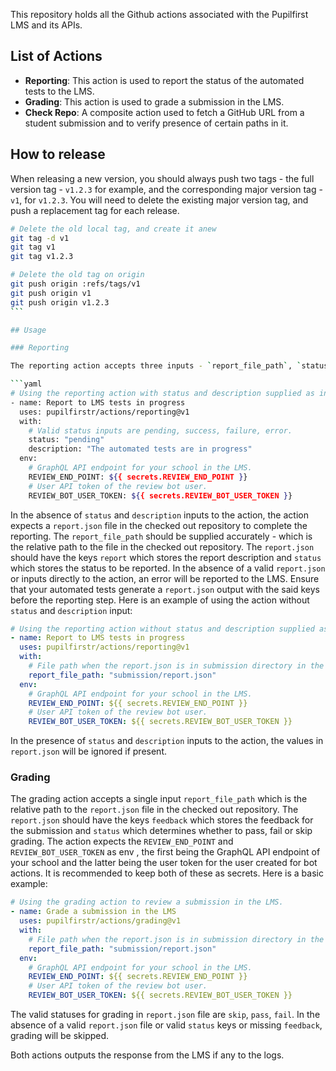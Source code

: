 This repository holds all the Github actions associated with the Pupilfirst LMS and its APIs.

## List of Actions

- **Reporting**: This action is used to report the status of the automated tests to the LMS.
- **Grading**: This action is used to grade a submission in the LMS.
- **Check Repo**: A composite action used to fetch a GitHub URL from a student submission and to verify presence of certain paths in it.

## How to release

When releasing a new version, you should always push two tags - the full version tag - `v1.2.3` for example, and the corresponding major version tag - `v1`, for `v1.2.3`. You will need to delete the existing major version tag, and push a replacement tag for each release.

````bash
# Delete the old local tag, and create it anew
git tag -d v1
git tag v1
git tag v1.2.3

# Delete the old tag on origin
git push origin :refs/tags/v1
git push origin v1
git push origin v1.2.3
```

## Usage

### Reporting

The reporting action accepts three inputs - `report_file_path`, `status` and `description` . The `status` and `description` is specifically useful to report to the LMS that a test has begun in the automated system. The action expects the `REVIEW_END_POINT` and `REVIEW_BOT_USER_TOKEN` as env , the first being the GraphQL API endpoint of your school and the latter being the user token for the user created for bot actions. It is recommended to keep both of these as secrets. Here is a basic example:

```yaml
# Using the reporting action with status and description supplied as input.
- name: Report to LMS tests in progress
  uses: pupilfirstr/actions/reporting@v1
  with:
    # Valid status inputs are pending, success, failure, error.
    status: "pending"
    description: "The automated tests are in progress"
  env:
    # GraphQL API endpoint for your school in the LMS.
    REVIEW_END_POINT: ${{ secrets.REVIEW_END_POINT }}
    # User API token of the review bot user.
    REVIEW_BOT_USER_TOKEN: ${{ secrets.REVIEW_BOT_USER_TOKEN }}
````

In the absence of `status` and `description` inputs to the action, the action expects a `report.json` file in the checked out repository to complete the reporting. The `report_file_path` should be supplied accurately - which is the relative path to the file in the checked out repository. The `report.json` should have the keys `report` which stores the report description and `status` which stores the status to be reported. In the absence of a valid `report.json` or inputs directly to the action, an error will be reported to the LMS. Ensure that your automated tests generate a `report.json` output with the said keys before the reporting step. Here is an example of using the action without `status` and `description` input:

```yaml
# Using the reporting action without status and description supplied as input.
- name: Report to LMS tests in progress
  uses: pupilfirstr/actions/reporting@v1
  with:
    # File path when the report.json is in submission directory in the checked out repo.
    report_file_path: "submission/report.json"
  env:
    # GraphQL API endpoint for your school in the LMS.
    REVIEW_END_POINT: ${{ secrets.REVIEW_END_POINT }}
    # User API token of the review bot user.
    REVIEW_BOT_USER_TOKEN: ${{ secrets.REVIEW_BOT_USER_TOKEN }}
```

In the presence of `status` and `description` inputs to the action, the values in `report.json` will be ignored if present.

### Grading

The grading action accepts a single input `report_file_path` which is the relative path to the `report.json` file in the checked out repository. The `report.json` should have the keys `feedback` which stores the feedback for the submission and `status` which determines whether to pass, fail or skip grading. The action expects the `REVIEW_END_POINT` and `REVIEW_BOT_USER_TOKEN` as env , the first being the GraphQL API endpoint of your school and the latter being the user token for the user created for bot actions. It is recommended to keep both of these as secrets. Here is a basic example:

```yaml
# Using the grading action to review a submission in the LMS.
- name: Grade a submission in the LMS
  uses: pupilfirstr/actions/grading@v1
  with:
    # File path when the report.json is in submission directory in the checked out repo.
    report_file_path: "submission/report.json"
  env:
    # GraphQL API endpoint for your school in the LMS.
    REVIEW_END_POINT: ${{ secrets.REVIEW_END_POINT }}
    # User API token of the review bot user.
    REVIEW_BOT_USER_TOKEN: ${{ secrets.REVIEW_BOT_USER_TOKEN }}
```

The valid statuses for grading in `report.json` file are `skip`, `pass`, `fail`. In the absence of a valid `report.json` file or valid `status` keys or missing `feedback`, grading will be skipped.

Both actions outputs the response from the LMS if any to the logs.
